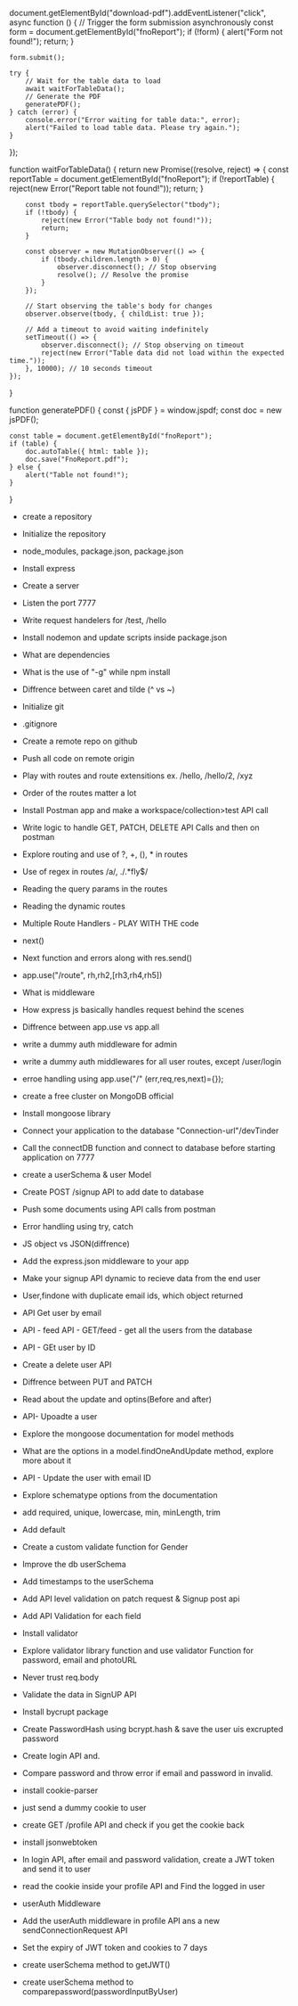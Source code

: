 document.getElementById("download-pdf").addEventListener("click", async function () {
    // Trigger the form submission asynchronously
    const form = document.getElementById("fnoReport");
    if (!form) {
        alert("Form not found!");
        return;
    }

    form.submit();

    try {
        // Wait for the table data to load
        await waitForTableData();
        // Generate the PDF
        generatePDF();
    } catch (error) {
        console.error("Error waiting for table data:", error);
        alert("Failed to load table data. Please try again.");
    }
});

function waitForTableData() {
    return new Promise((resolve, reject) => {
        const reportTable = document.getElementById("fnoReport");
        if (!reportTable) {
            reject(new Error("Report table not found!"));
            return;
        }

        const tbody = reportTable.querySelector("tbody");
        if (!tbody) {
            reject(new Error("Table body not found!"));
            return;
        }

        const observer = new MutationObserver(() => {
            if (tbody.children.length > 0) {
                observer.disconnect(); // Stop observing
                resolve(); // Resolve the promise
            }
        });

        // Start observing the table's body for changes
        observer.observe(tbody, { childList: true });

        // Add a timeout to avoid waiting indefinitely
        setTimeout(() => {
            observer.disconnect(); // Stop observing on timeout
            reject(new Error("Table data did not load within the expected time."));
        }, 10000); // 10 seconds timeout
    });
}

function generatePDF() {
    const { jsPDF } = window.jspdf;
    const doc = new jsPDF();

    const table = document.getElementById("fnoReport");
    if (table) {
        doc.autoTable({ html: table });
        doc.save("FnoReport.pdf");
    } else {
        alert("Table not found!");
    }
}
- create a repository
- Initialize the repository
- node_modules, package.json, package.json
- Install express
- Create a server
- Listen the port 7777
- Write request handelers for /test, /hello
- Install nodemon and update scripts inside package.json
- What are dependencies
- What is the use of "-g" while npm install
- Diffrence between caret and tilde (^ vs ~)

- Initialize git
- .gitignore 
- Create a remote repo on github 
- Push all code on remote origin
- Play with routes and route extensitions ex. /hello, /hello/2, /xyz
- Order of the routes matter a lot 
- Install Postman app and make a workspace/collection>test API call
- Write logic to handle GET, PATCH, DELETE API Calls and then on postman
- Explore routing and use of ?, +, (), * in routes 
- Use of regex in routes /a/, ./.*fly$/
- Reading the query params in the routes
- Reading the dynamic routes

- Multiple Route Handlers - PLAY WITH THE code
- next()
- Next function and errors along with res.send()
- app.use("/route", rh,rh2,[rh3,rh4,rh5])
- What is middleware
- How express js basically handles request behind the scenes
- Diffrence between app.use vs app.all
- write a dummy auth middleware for admin
- write a dummy auth middlewares for all user routes, except /user/login
- erroe handling using app.use("/" (err,req,res,next)={});

- create a free cluster on MongoDB official
- Install mongoose library
- Connect your application to the database "Connection-url"/devTinder
- Call the connectDB function and connect to database before starting application on 7777
- create a userSchema & user Model
- Create POST /signup API to add date to database
- Push some documents using API calls from postman
- Error handling using try, catch

- JS object vs JSON(diffrence)
- Add the express.json middleware to your app
- Make your signup API dynamic to recieve data from the end user
- User,findone with duplicate email ids, which object returned
- API Get user by email
- API - feed API - GET/feed - get all the users from the database
- API - GEt user by ID
- Create a delete user API
- Diffrence between PUT and PATCH
- Read about the update and optins(Before and after)
- API- Upoadte a user
- Explore the mongoose documentation for model methods
- What are the options in a model.findOneAndUpdate method, explore more about it
- API - Update the user with email ID



- Explore schematype options from the documentation
- add required, unique, lowercase, min, minLength, trim
- Add default 
- Create a custom validate function for Gender
- Improve the db userSchema 
- Add timestamps to the userSchema
- Add API level validation on patch request & Signup post api
- Add API Validation for each field 
- Install validator 
- Explore validator library function and use validator Function for password, email and photoURL
- Never trust req.body


- Validate the data in SignUP API
- Install bycrupt package
- Create PasswordHash using bcrypt.hash & save the user uis excrupted password
- Create login API and. 
- Compare password and throw error if email and password in invalid.


- install cookie-parser
- just send a dummy cookie to user 
- create GET /profile API and check if you get the cookie back 
- install jsonwebtoken 
- In login API, after email and password validation, create a JWT token and send it to user
- read the cookie inside your profile API and Find the logged in user
- userAuth Middleware
- Add the userAuth middleware in profile API ans a new sendConnectionRequest API
- Set the expiry of JWT token and cookies to 7 days
- create userSchema method to getJWT()
- create userSchema method to comparepassword(passwordInputByUser)























